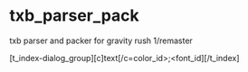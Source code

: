 # txb_parser_pack
txb parser and packer for gravity rush 1/remaster

[t_index-dialog_group][c]text[/c=color_id>;<font_id][/t_index]
